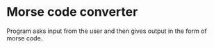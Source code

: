 # Morse code converter
Program asks input from the user and then gives output in the form of morse code.
